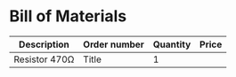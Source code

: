 # Bill of Materials

| Description      | Order number   | Quantity       | Price          |
| -----------      | -----------    | -----------    | -----------    |
| Resistor 470Ω    | Title          | 1              |                |
